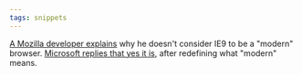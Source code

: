 ```yaml
---
tags: snippets
---
```


[A Mozilla developer explains](http://people.mozilla.com/~prouget/ie9/) why he doesn't consider IE9 to be a "modern" browser. [Microsoft replies that yes it is](http://blogs.msdn.com/b/tims/archive/2011/02/15/a-modern-browser.aspx), after redefining what "modern" means.
